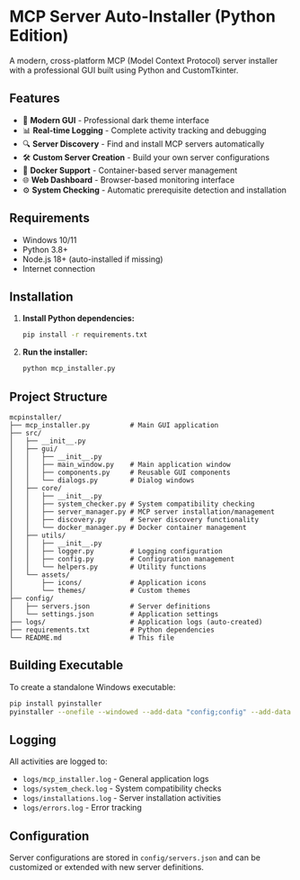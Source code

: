 # MCP Server Auto-Installer (Python Edition)

A modern, cross-platform MCP (Model Context Protocol) server installer with a professional GUI built using Python and CustomTkinter.

## Features

- 🚀 **Modern GUI** - Professional dark theme interface
- 📊 **Real-time Logging** - Complete activity tracking and debugging
- 🔍 **Server Discovery** - Find and install MCP servers automatically  
- 🛠️ **Custom Server Creation** - Build your own server configurations
- 🐳 **Docker Support** - Container-based server management
- 🌐 **Web Dashboard** - Browser-based monitoring interface
- ⚙️ **System Checking** - Automatic prerequisite detection and installation

## Requirements

- Windows 10/11
- Python 3.8+ 
- Node.js 18+ (auto-installed if missing)
- Internet connection

## Installation

1. **Install Python dependencies:**
   ```bash
   pip install -r requirements.txt
   ```

2. **Run the installer:**
   ```bash
   python mcp_installer.py
   ```

## Project Structure

```
mcpinstaller/
├── mcp_installer.py          # Main GUI application
├── src/
│   ├── __init__.py
│   ├── gui/
│   │   ├── __init__.py
│   │   ├── main_window.py    # Main application window
│   │   ├── components.py     # Reusable GUI components
│   │   └── dialogs.py        # Dialog windows
│   ├── core/
│   │   ├── __init__.py
│   │   ├── system_checker.py # System compatibility checking
│   │   ├── server_manager.py # MCP server installation/management
│   │   ├── discovery.py      # Server discovery functionality
│   │   └── docker_manager.py # Docker container management
│   ├── utils/
│   │   ├── __init__.py
│   │   ├── logger.py         # Logging configuration
│   │   ├── config.py         # Configuration management
│   │   └── helpers.py        # Utility functions
│   └── assets/
│       ├── icons/            # Application icons
│       └── themes/           # Custom themes
├── config/
│   ├── servers.json          # Server definitions
│   └── settings.json         # Application settings
├── logs/                     # Application logs (auto-created)
├── requirements.txt          # Python dependencies
└── README.md                 # This file
```

## Building Executable

To create a standalone Windows executable:

```bash
pip install pyinstaller
pyinstaller --onefile --windowed --add-data "config;config" --add-data "src/assets;assets" mcp_installer.py
```

## Logging

All activities are logged to:
- `logs/mcp_installer.log` - General application logs
- `logs/system_check.log` - System compatibility checks
- `logs/installations.log` - Server installation activities
- `logs/errors.log` - Error tracking

## Configuration

Server configurations are stored in `config/servers.json` and can be customized or extended with new server definitions.